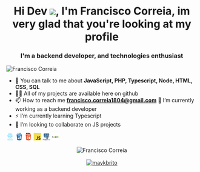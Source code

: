 <h1 align="center">Hi Dev <img src="https://raw.githubusercontent.com/kaueMarques/kaueMarques/master/hi.gif" width="30px">, I'm Francisco Correia, im very glad that you're looking at my profile</h1>
<h3 align="center">I'm a backend developer, and technologies enthusiast</h3>
<p align="left"> <img src="https://komarev.com/ghpvc/?username=FranciscoCorreia28" alt="Francisco Correia" /> </p>

- 💬 You can talk to me about **JavaScript, PHP, Typescript, Node, HTML, CSS, SQL**
- 👨‍💻 All of my projects are available here on github
- 📫 How to reach me **francisco.correia1804@gmail.com**
🔭 I’m currently working as a backend developer 
- ⚡ I’m currently learning Typescript
- 👯 I’m looking to collaborate on JS projects


<p align="left">
<img src="https://raw.githubusercontent.com/devicons/devicon/master/icons/react/react-original-wordmark.svg" alt="react" width="20" height="20"/>
<img src="https://raw.githubusercontent.com/devicons/devicon/master/icons/css3/css3-plain-wordmark.svg" alt="css3"  width="20" height="20"/>
<img src="https://raw.githubusercontent.com/devicons/devicon/master/icons/html5/html5-original-wordmark.svg" alt="html5"  width="20" height="20"/>
<img src="https://raw.githubusercontent.com/devicons/devicon/master/icons/javascript/javascript-original.svg" alt="javascript" width="20" height="20"/>
<img src="https://raw.githubusercontent.com/devicons/devicon/master/icons/postgresql/postgresql-original-wordmark.svg" alt="postgresql" width="20" height="20"/>
<img src="https://raw.githubusercontent.com/devicons/devicon/master/icons/nodejs/nodejs-original-wordmark.svg" alt="nodejs" width="20" height="20"/></p><p align="center">
<img src="https://github-readme-stats.vercel.app/api?username=pedromassango&show_icons=true" alt="Francisco Correia"/> 
</p>

<p align="center">
<a href=https://www.linkedin.com/in/francisco-correia-2393411a4/" target="blank"><img align="center" src="https://cdn.jsdelivr.net/npm/simple-icons@3.0.1/icons/linkedin.svg" alt="maykbrito" height="20" width="20" /></a>
</p>
